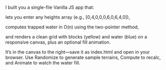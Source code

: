 I built you a single-file Vanilla JS app that:

lets you enter any heights array (e.g., [0,4,0,0,0,6,0,6,4,0]),

computes trapped water in O(n) using the two-pointer method,

and renders a clean grid with blocks (yellow) and water (blue) on a responsive canvas, plus an optional fill animation.

It’s in the canvas to the right—save it as index.html and open in your browser.
Use Randomize to generate sample terrains, Compute to recalc, and Animate to watch the water fill.
